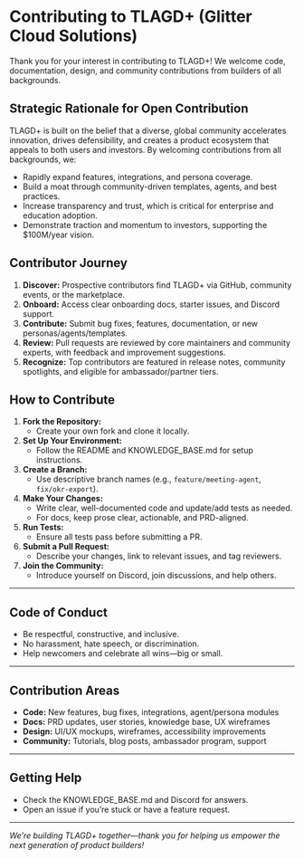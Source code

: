 # Contributing to TLAGD+ (Glitter Cloud Solutions)

Thank you for your interest in contributing to TLAGD+! We welcome code, documentation, design, and community contributions from builders of all backgrounds.

## Strategic Rationale for Open Contribution
TLAGD+ is built on the belief that a diverse, global community accelerates innovation, drives defensibility, and creates a product ecosystem that appeals to both users and investors. By welcoming contributions from all backgrounds, we:
- Rapidly expand features, integrations, and persona coverage.
- Build a moat through community-driven templates, agents, and best practices.
- Increase transparency and trust, which is critical for enterprise and education adoption.
- Demonstrate traction and momentum to investors, supporting the $100M/year vision.

## Contributor Journey
1. **Discover:** Prospective contributors find TLAGD+ via GitHub, community events, or the marketplace.
2. **Onboard:** Access clear onboarding docs, starter issues, and Discord support.
3. **Contribute:** Submit bug fixes, features, documentation, or new personas/agents/templates.
4. **Review:** Pull requests are reviewed by core maintainers and community experts, with feedback and improvement suggestions.
5. **Recognize:** Top contributors are featured in release notes, community spotlights, and eligible for ambassador/partner tiers.

## How to Contribute

1. **Fork the Repository:**
   - Create your own fork and clone it locally.
2. **Set Up Your Environment:**
   - Follow the README and KNOWLEDGE_BASE.md for setup instructions.
3. **Create a Branch:**
   - Use descriptive branch names (e.g., `feature/meeting-agent`, `fix/okr-export`).
4. **Make Your Changes:**
   - Write clear, well-documented code and update/add tests as needed.
   - For docs, keep prose clear, actionable, and PRD-aligned.
5. **Run Tests:**
   - Ensure all tests pass before submitting a PR.
6. **Submit a Pull Request:**
   - Describe your changes, link to relevant issues, and tag reviewers.
7. **Join the Community:**
   - Introduce yourself on Discord, join discussions, and help others.

---

## Code of Conduct
- Be respectful, constructive, and inclusive.
- No harassment, hate speech, or discrimination.
- Help newcomers and celebrate all wins—big or small.

---

## Contribution Areas
- **Code:** New features, bug fixes, integrations, agent/persona modules
- **Docs:** PRD updates, user stories, knowledge base, UX wireframes
- **Design:** UI/UX mockups, wireframes, accessibility improvements
- **Community:** Tutorials, blog posts, ambassador program, support

---

## Getting Help
- Check the KNOWLEDGE_BASE.md and Discord for answers.
- Open an issue if you’re stuck or have a feature request.

---

*We’re building TLAGD+ together—thank you for helping us empower the next generation of product builders!*

